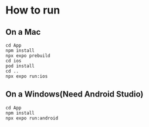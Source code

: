 # How to run

## On a Mac

```
cd App
npm install
npx expo prebuild
cd ios
pod install
cd ..
npx expo run:ios
```

## On a Windows(Need Android Studio)

```
cd App
npm install
npx expo run:android
```
